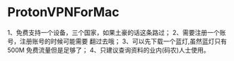 # ProtonVPNForMac


1、免费支持一个设备，三个国家，如果土豪的话这条路过；
2、需要注册一个账号，注册账号的时候可能需要 翻过去哦；
3、可以先下载一个蓝灯,虽然蓝灯只有500M 免费流量但是足够了；
4、只建议查询资料的业内(码农)人士使用。
